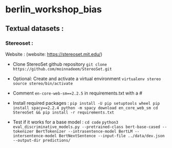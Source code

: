 # berlin_workshop_bias

## Textual datasets :
### Stereoset : 
Website : (website: https://stereoset.mit.edu/)

* Clone StereoSet github repository `git clone https://github.com/moinnadeem/StereoSet.git`

* Optional: Create and activate a virtual environment
`virtualenv stereo`  
`source stereo/bin/activate`  

* Comment `en-core-web-sm==2.2.5` in requirements.txt with a #

* Install required packages :
`pip install -U pip setuptools wheel
pip install spacy==2.2.4
python -m spacy download en_core_web_sm
cd StereoSet && pip install -r requirements.txt`

* Test if it works for a base model : 
`cd code`
`python3 eval_discriminative_models.py --pretrained-class bert-base-cased --tokenizer BertTokenizer --intrasentence-model BertLM --intersentence-model BertNextSentence --input-file ../data/dev.json --output-dir predictions/`

